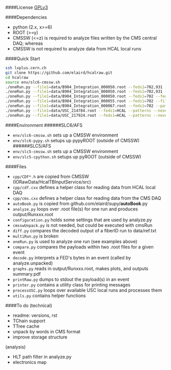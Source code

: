 ####License
[GPLv3](http://www.gnu.org/licenses/gpl.html)

####Dependencies
* python (2.x, x>=6)
* ROOT (>=y)
* CMSSW (<=z) is required to analyze files written by the CMS central DAQ; whereas
* CMSSW is not required to analyze data from HCAL local runs

####Quick Start
```bash
ssh lxplus.cern.ch
git clone https://github.com/elaird/hcalraw.git
cd hcalraw
source env/slc6-cmssw.sh
./oneRun.py --file1=data/B904_Integration_000050.root --feds1=702,931
./oneRun.py --file1=data/B904_Integration_000050.root --feds1=702,931 --nevents=1 --dump=4
./oneRun.py --file1=data/B904_Integration_000050.root --feds1=702 --feds2=931 --shiftFibCh2
./oneRun.py --file1=data/B904_Integration_000055.root --feds1=702 --file2=data/mol_run55.root --feds2=931
./oneRun.py --file1=data/B904_Integration_000067.root --feds1=702 --patterns --nevents=1
./oneRun.py --file1=data/USC_214784.root --feds1=HCAL --patterns --nevents=1
./oneRun.py --file1=data/USC_217924.root --feds1=HCAL --patterns --nevents=1 | ./diff.py
```

####Environment
######SLC6/AFS
* `env/slc6-cmssw.sh` sets up a CMSSW environment
* `env/slc6-pypy.sh` setups up pypyROOT (outside of CMSSW)
######SLC5/AFS
* `env/slc5-cmssw.sh` sets up a CMSSW environment
* `env/slc5-cpython.sh` setups up pyROOT (outside of CMSSW)

####Files
* `cpp/CDF*.h` are copied from CMSSW (IORawData/HcalTBInputService/src)
* `cpp/cdf.cxx` defines a helper class for reading data from HCAL local DAQ
* `cpp/cms.cxx` defines a helper class for reading data from the CMS DAQ
* `autoBook.py` is copied from github.com/elaird/supy/__autoBook__.py
* `analyze.py` loops over .root file(s) for one run and produces output/Runxxx.root
* `configuration.py` holds some settings that are used by analyze.py
* `cmsswUnpack.py` is not needed, but could be executed with cmsRun
* `diff.py` compares the decoded output of a fiberID run to data/ref.txt
* `multiRun.py` is broken
* `oneRun.py` is used to analyze one run (see examples above)
* `compare.py` compares the payloads within two .root files for a given event
* `decode.py` interprets a FED's bytes in an event (called by analyze.unpacked)
* `graphs.py` reads in output/Runxxx.root, makes plots, and outputs summary.pdf
* `printRaw.py` dumps to stdout the payload(s) in an event
* `printer.py` contains a utility class for printing messages
* `processUSC.py` loops over available USC local runs and processes them
* `utils.py` contains helper functions

####To do
(technical)
* readme: versions, rst
* TChain support
* TTree cache
* unpack by words in CMS format
* improve storage structure

(analysis)
* HLT path filter in analyze.py
* electronics map
